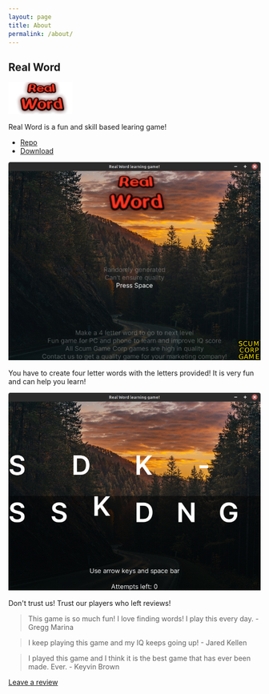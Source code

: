 ```yaml
---
layout: page
title: About
permalink: /about/
---
```


## Real Word
![enter image description here](https://raw.githubusercontent.com/RayTheNoob/real-word/main/assets/title.png)

Real Word is a fun and skill based learing game!

- [Repo](https://github.com/RayTheNoob/real-word)
- [Download](https://raythenoob.github.io/real-word/downloads)

![Real Word](https://raw.githubusercontent.com/RayTheNoob/real-word/main/assets/Screenshot1.png)

You have to create four letter words with the letters provided!
It is very fun and can help you learn!

![Real Word](https://raw.githubusercontent.com/RayTheNoob/real-word/main/assets/Screenshot2.png)

Don't trust us! Trust our players who left reviews!

   

> This game is so much fun! I love finding words! I play this every day. - Gregg Marina

> I keep playing this game and my IQ keeps going up! - Jared Kellen

> I played this game and I think it is the best game that has ever been made. Ever. - Keyvin Brown

[Leave a review](https://raythenoob.github.io/real-word/about/)
